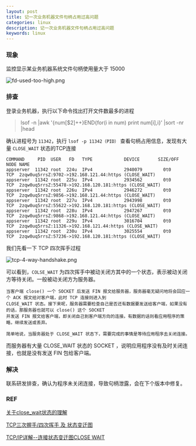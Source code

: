 ```yaml
---
layout: post
title: 记一次业务机器文件句柄占用过高问题
categories: linux
description: 记一次业务机器文件句柄占用过高问题
keywords: linux
---
```



### 现象

监控显示某业务机器系统文件句柄使用量大于 15000

![fd-used-too-high.png](https://i.loli.net/2021/08/08/p6Un14HRtbEPCdz.png)

### 排查

登录业务机器，执行以下命令找出打开文件数最多的进程

> lsof -n |awk '{num[$2]++}END{for(i in num) print num[i],i}' |sort -nr |head 

确认进程号为 `11342`，执行 `lsof -p 11342（PID）` 查看句柄占用信息，发现有大量 `CLOSE_WAIT` 状态的TCP连接

```shell
COMMAND     PID  USER   FD   TYPE            DEVICE       SIZE/OFF                NODE NAME
appserver  11342 root  224u  IPv4            2940079        0t0       TCP  2zqw0uq5rrsZ:9702->192.168.121.44:https (CLOSE_WAIT)
appserver  11342 root  225u  IPv4            2934562        0t0       TCP  2zqw0uq5rrsZ:55478->192.168.120.181:https (CLOSE_WAIT)
appserver  11342 root  226u  IPv4            2946272        0t0       TCP  2zqw0uq5rrsZ:9856->192.168.121.44:https (CLOSE_WAIT)
appserver  11342 root  227u  IPv4            2943998        0t0       TCP  2zqw0uq5rrsZ:55622->192.168.120.181:https (CLOSE_WAIT)
appserver  11342 root  228u  IPv4            2947267        0t0       TCP  2zqw0uq5rrsZ:9868->192.168.121.44:https (CLOSE_WAIT)
appserver  11342 root  229u  IPv4            3016704        0t0       TCP  2zqw0uq5rrsZ:11326->192.168.121.44:https (CLOSE_WAIT)
appserver  11342 root  230u  IPv4            3025554        0t0       TCP  2zqw0uq5rrsZ:57236->192.168.120.181:https (CLOSE_WAIT)
```

我们先看一下 TCP 四次挥手过程

![tcp-4-way-handshake.png](https://i.loli.net/2021/08/08/OwtzZYJhlom3n7y.png)

可以看到，`COLSE_WAIT` 为四次挥手中被动关闭方其中的一个状态，表示被动关闭方等待关闭。一般被动关闭方为服务器。

```plain
当客户端 close() 一个 SOCKET 后发送 FIN 报文给服务器，服务器毫无疑问地将会回应一个 ACK 报文给对客户端，此时 TCP 连接则进入到
CLOSE_WAIT 状态。接下来呢，服务器需要检查自己是否还有数据要发送给客户端，如果没有的话，那服务器也就可以 close() 这个 SOCKET 
并发送 FIN 报文给客户端，即关闭自己到客户端方向的连接。有数据的话则看应用程序的策略，继续发送或丢弃。

简单地说，当服务器处于 CLOSE_WAIT 状态下，需要完成的事情是等待应用程序去关闭连接。
```
  
而服务器有大量 CLOSE_WAIT 状态的 SOCKET ，说明应用程序没有及时关闭连接，也就是没有发送 FIN 包给客户端。


### 解决

联系研发排查，确认为程序未关闭连接，导致句柄泄露，会在下个版本中修复。

### REF

[关于close_wait状态的理解](https://blog.csdn.net/qq_39382769/article/details/90703382)

[TCP三次握手/四次挥手 及 状态变迁图](https://blog.csdn.net/pmt123456/article/details/56677578)

[TCP/IP详解--连接状态变迁图CLOSE WAIT](https://blog.csdn.net/hfhhgfv/article/details/84064230)

